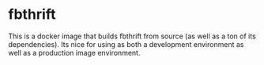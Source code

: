 # fbthrift

This is a docker image that builds fbthrift from source (as well as a ton of
its dependencies). Its nice for using as both a development environment as well
as a production image environment.
